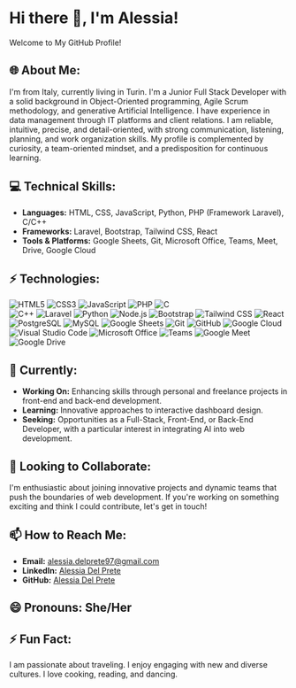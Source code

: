 # Hi there 👋, I'm Alessia!
Welcome to My GitHub Profile!


## 🌐 **About Me:**
I'm from Italy, currently living in Turin. I'm a Junior Full Stack Developer with a solid background in Object-Oriented programming, Agile Scrum methodology, and generative Artificial Intelligence. I have experience in data management through IT platforms and client relations. I am reliable, intuitive, precise, and detail-oriented, with strong communication, listening, planning, and work organization skills. My profile is complemented by curiosity, a team-oriented mindset, and a predisposition for continuous learning.


## 💻 **Technical Skills:**
- **Languages:** HTML, CSS, JavaScript, Python, PHP (Framework Laravel), C/C++
- **Frameworks:** Laravel, Bootstrap, Tailwind CSS, React
- **Tools & Platforms:** Google Sheets, Git, Microsoft Office, Teams, Meet, Drive, Google Cloud


## ⚡ **Technologies:**

![HTML5](https://img.shields.io/badge/HTML5-%23E34F26.svg?&style=for-the-badge&logo=html5&logoColor=white)
![CSS3](https://img.shields.io/badge/CSS3-%231572B6.svg?&style=for-the-badge&logo=css3&logoColor=white)
![JavaScript](https://img.shields.io/badge/JavaScript-%23323330.svg?&style=for-the-badge&logo=javascript&logoColor=F7DF1E)
![PHP](https://img.shields.io/badge/PHP-%23777BB4.svg?&style=for-the-badge&logo=php&logoColor=white)
![C](https://img.shields.io/badge/C-%2300599C.svg?&style=for-the-badge&logo=c&logoColor=white)  
![C++](https://img.shields.io/badge/C%2B%2B-%2300599C.svg?&style=for-the-badge&logo=c%2B%2B&logoColor=white)
![Laravel](https://img.shields.io/badge/Laravel-%23FF2D20.svg?&style=for-the-badge&logo=laravel&logoColor=white)
![Python](https://img.shields.io/badge/Python-%23389999.svg?&style=for-the-badge&logo=python&logoColor=white)
![Node.js](https://img.shields.io/badge/Node.js-%23339933.svg?&style=for-the-badge&logo=node.js&logoColor=white)
![Bootstrap](https://img.shields.io/badge/Bootstrap-%237952b3.svg?&style=for-the-badge&logo=bootstrap&logoColor=white)
![Tailwind CSS](https://img.shields.io/badge/Tailwind_CSS-%2338B2AC.svg?&style=for-the-badge&logo=tailwindcss&logoColor=white)
![React](https://img.shields.io/badge/React-%2361DAFB.svg?&style=for-the-badge&logo=react&logoColor=black)
![PostgreSQL](https://img.shields.io/badge/PostgreSQL-%23316192.svg?&style=for-the-badge&logo=postgresql&logoColor=white)
![MySQL](https://img.shields.io/badge/MySQL-%234479A1.svg?&style=for-the-badge&logo=mysql&logoColor=white)
![Google Sheets](https://img.shields.io/badge/Google_Sheets-%234285F4.svg?&style=for-the-badge&logo=google-sheets&logoColor=white)
![Git](https://img.shields.io/badge/Git-%23F05032.svg?&style=for-the-badge&logo=git&logoColor=white)
![GitHub](https://img.shields.io/badge/GitHub-%23121011.svg?&style=for-the-badge&logo=github&logoColor=white)
![Google Cloud](https://img.shields.io/badge/Google_Cloud-%234285F4.svg?&style=for-the-badge&logo=google-cloud&logoColor=white)
![Visual Studio Code](https://img.shields.io/badge/Visual_Studio_Code-%23007ACC.svg?&style=for-the-badge&logo=visual-studio-code&logoColor=white)
![Microsoft Office](https://img.shields.io/badge/Microsoft_Office-%23D83B01.svg?&style=for-the-badge&logo=microsoft-office&logoColor=white)
![Teams](https://img.shields.io/badge/Microsoft_Teams-%236C43B5.svg?&style=for-the-badge&logo=microsoft-teams&logoColor=white)
![Google Meet](https://img.shields.io/badge/Google_Meet-%234285F4.svg?&style=for-the-badge&logo=google-meet&logoColor=white)
![Google Drive](https://img.shields.io/badge/Google_Drive-%234285F4.svg?&style=for-the-badge&logo=google-drive&logoColor=white)


## 🚀 **Currently:**
- **Working On:** Enhancing skills through personal and freelance projects in front-end and back-end development.
- **Learning:** Innovative approaches to interactive dashboard design.
- **Seeking:** Opportunities as a Full-Stack, Front-End, or Back-End Developer, with a particular interest in integrating AI into web development.


## 🤝 **Looking to Collaborate:**
I'm enthusiastic about joining innovative projects and dynamic teams that push the boundaries of web development. If you're working on something exciting and think I could contribute, let's get in touch!


## 📫 **How to Reach Me:**
- **Email:** [alessia.delprete97@gmail.com](mailto:alessia.delprete97@gmail.com)
- **LinkedIn:** [Alessia Del Prete](https://www.linkedin.com/in/alessiadelprete-developer/)
- **GitHub:** [Alessia Del Prete](https://github.com/AlessiaDP)


## 😄 **Pronouns:** She/Her


## ⚡ **Fun Fact:**
I am passionate about traveling. 
I enjoy engaging with new and diverse cultures. 
I love cooking, reading, and dancing.




<!--
**AlessiaDP/AlessiaDP** is a ✨ _special_ ✨ repository because its `README.md` (this file) appears on your GitHub profile.

Here are some ideas to get you started:

- 🔭 I’m currently working on ...
- 🌱 I’m currently learning ...
- 👯 I’m looking to collaborate on ...
- 🤔 I’m looking for help with ...
- 💬 Ask me about ...
- 📫 How to reach me: ...
- 😄 Pronouns: ...
- ⚡ Fun fact: ...
-->
